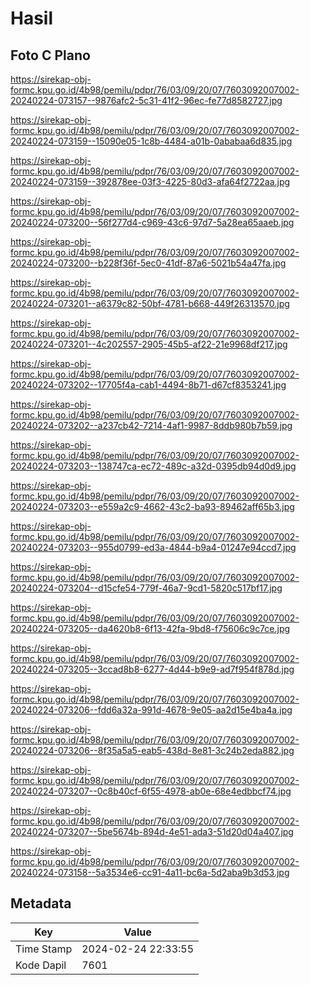 # Hasil

## Foto C Plano

https://sirekap-obj-formc.kpu.go.id/4b98/pemilu/pdpr/76/03/09/20/07/7603092007002-20240224-073157--9876afc2-5c31-41f2-96ec-fe77d8582727.jpg

https://sirekap-obj-formc.kpu.go.id/4b98/pemilu/pdpr/76/03/09/20/07/7603092007002-20240224-073159--15090e05-1c8b-4484-a01b-0ababaa6d835.jpg

https://sirekap-obj-formc.kpu.go.id/4b98/pemilu/pdpr/76/03/09/20/07/7603092007002-20240224-073159--392878ee-03f3-4225-80d3-afa64f2722aa.jpg

https://sirekap-obj-formc.kpu.go.id/4b98/pemilu/pdpr/76/03/09/20/07/7603092007002-20240224-073200--56f277d4-c969-43c6-97d7-5a28ea65aaeb.jpg

https://sirekap-obj-formc.kpu.go.id/4b98/pemilu/pdpr/76/03/09/20/07/7603092007002-20240224-073200--b228f36f-5ec0-41df-87a6-5021b54a47fa.jpg

https://sirekap-obj-formc.kpu.go.id/4b98/pemilu/pdpr/76/03/09/20/07/7603092007002-20240224-073201--a6379c82-50bf-4781-b668-449f26313570.jpg

https://sirekap-obj-formc.kpu.go.id/4b98/pemilu/pdpr/76/03/09/20/07/7603092007002-20240224-073201--4c202557-2905-45b5-af22-21e9968df217.jpg

https://sirekap-obj-formc.kpu.go.id/4b98/pemilu/pdpr/76/03/09/20/07/7603092007002-20240224-073202--17705f4a-cab1-4494-8b71-d67cf8353241.jpg

https://sirekap-obj-formc.kpu.go.id/4b98/pemilu/pdpr/76/03/09/20/07/7603092007002-20240224-073202--a237cb42-7214-4af1-9987-8ddb980b7b59.jpg

https://sirekap-obj-formc.kpu.go.id/4b98/pemilu/pdpr/76/03/09/20/07/7603092007002-20240224-073203--138747ca-ec72-489c-a32d-0395db94d0d9.jpg

https://sirekap-obj-formc.kpu.go.id/4b98/pemilu/pdpr/76/03/09/20/07/7603092007002-20240224-073203--e559a2c9-4662-43c2-ba93-89462aff65b3.jpg

https://sirekap-obj-formc.kpu.go.id/4b98/pemilu/pdpr/76/03/09/20/07/7603092007002-20240224-073203--955d0799-ed3a-4844-b9a4-01247e94ccd7.jpg

https://sirekap-obj-formc.kpu.go.id/4b98/pemilu/pdpr/76/03/09/20/07/7603092007002-20240224-073204--d15cfe54-779f-46a7-9cd1-5820c517bf17.jpg

https://sirekap-obj-formc.kpu.go.id/4b98/pemilu/pdpr/76/03/09/20/07/7603092007002-20240224-073205--da4620b8-6f13-42fa-9bd8-f75606c9c7ce.jpg

https://sirekap-obj-formc.kpu.go.id/4b98/pemilu/pdpr/76/03/09/20/07/7603092007002-20240224-073205--3ccad8b8-6277-4d44-b9e9-ad7f954f878d.jpg

https://sirekap-obj-formc.kpu.go.id/4b98/pemilu/pdpr/76/03/09/20/07/7603092007002-20240224-073206--fdd6a32a-991d-4678-9e05-aa2d15e4ba4a.jpg

https://sirekap-obj-formc.kpu.go.id/4b98/pemilu/pdpr/76/03/09/20/07/7603092007002-20240224-073206--8f35a5a5-eab5-438d-8e81-3c24b2eda882.jpg

https://sirekap-obj-formc.kpu.go.id/4b98/pemilu/pdpr/76/03/09/20/07/7603092007002-20240224-073207--0c8b40cf-6f55-4978-ab0e-68e4edbbcf74.jpg

https://sirekap-obj-formc.kpu.go.id/4b98/pemilu/pdpr/76/03/09/20/07/7603092007002-20240224-073207--5be5674b-894d-4e51-ada3-51d20d04a407.jpg

https://sirekap-obj-formc.kpu.go.id/4b98/pemilu/pdpr/76/03/09/20/07/7603092007002-20240224-073158--5a3534e6-cc91-4a11-bc6a-5d2aba9b3d53.jpg


## Metadata

| Key        | Value               |
| ---------- | ------------------- |
| Time Stamp | 2024-02-24 22:33:55 |
| Kode Dapil | 7601                |



